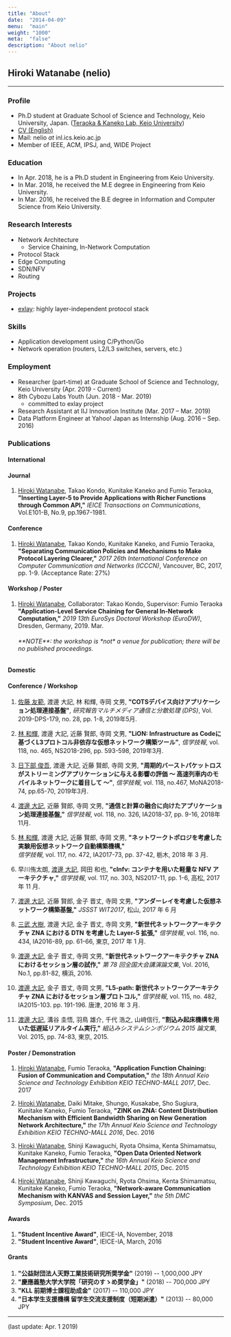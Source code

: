 ```yaml
---
title: "About"
date:  "2014-04-09"
menu:  "main"
weight: "1000"
meta:  "false"
description: "About nelio"
---
```


## Hiroki Watanabe (nelio)
* * *

### Profile
- Ph.D student at Graduate School of Science and Technology, Keio University, Japan.
([Teraoka & Kaneko Lab, Keio University](https://www.inl.ics.keio.ac.jp/))
- [CV (English)](https://negli0.github.io/cv.pdf)
- Mail: nelio *at* inl.ics.keio.ac.jp
- Member of IEEE, ACM, IPSJ, and, WIDE Project

### Education
- In Apr. 2018, he is a Ph.D student in Engineering from Keio University.
- In Mar. 2018, he received the M.E degree in Engineering from Keio University.
- In Mar. 2016, he received the B.E degree in Information and Computer Science from Keio University.

### Research Interests
- Network Architecture
  - Service Chaining, In-Network Computation
- Protocol Stack
- Edge Computing
- SDN/NFV
- Routing

### Projects
- [exlay](https://github.com/exlay): highly layer-independent protocol stack

### Skills
- Application development using C/Python/Go
- Network operation (routers, L2/L3 switches, servers, etc.)

### Employment
- Researcher (part-time) at Graduate School of Science and Technology, Keio University (Apr. 2019 - Current)
- 8th Cybozu Labs Youth (Jun. 2018 - Mar. 2019)
	- committed to exlay project
- Research Assistant at IIJ Innovation Institute (Mar. 2017 – Mar. 2019)
- Data Platform Engineer at Yahoo! Japan as Internship (Aug. 2016 – Sep. 2016)

### Publications
#### International
#### Journal
1. <u>Hiroki Watanabe</u>, Takao Kondo, Kunitake Kaneko and Fumio Teraoka, 
	**"Inserting Layer-5 to Provide Applications with Richer Functions through Common API,"**
	*IEICE Transactions on Communications*, Vol.E101-B, No.9, pp.1967-1981.

#### Conference
1. <u>Hiroki Watanabe</u>, Takao Kondo, Kunitake Kaneko, and Fumio Teraoka, 
	**"Separating Communication Policies and Mechanisms to Make Protocol Layering Clearer,"**
	*2017 26th International Conference on Computer Communication and Networks (ICCCN)*, 
	Vancouver, BC, 2017, pp. 1-9. (Acceptance Rate: 27%)

#### Workshop / Poster
1. <u>Hiroki Watanabe</u>, Collaborator: Takao Kondo, Supervisor: Fumio Teraoka  
	**"Application-Level Service Chaining for General In-Network Computation,"**
	*2019 13th EuroSys Doctoral Workshop (EuroDW)*,
	Dresden, Germany, 2019. Mar.
	<h6>**NOTE**: the workshop is *not* a venue for publication; there will be no published proceedings.</h6>

#### Domestic 
#### Conference / Workshop
1. <u>佐藤 友範</u>, 渡邊 大記, 林 和輝, 寺岡 文男, 
	**"COTSデバイス向けアプリケーション処理連接基盤"**, 
	*研究報告マルチメディア通信と分散処理 (DPS)*, Vol. 2019-DPS-179, no. 28, pp. 1-8, 2019年5月.

1. <u>林 和輝</u>, 渡邊 大記, 近藤 賢郎, 寺岡 文男,
	**"LiON: Infrastructure as Codeに基づくL3プロトコル非依存な仮想ネットワーク構築ツール”**, 
	*信学技報*, vol. 118, no. 465, NS2018-296, pp. 593-598, 2019年3月.

1. <u>日下部 俊吾</u>, 渡邊 大記, 近藤 賢郎, 寺岡 文男,
    **"周期的バーストパケットロスがストリーミングアプリケーションに与える影響の評価 
	～ 高速列車内のモバイルネットワークに着目して ～"**,
	*信学技報*, vol. 118, no.467, MoNA2018-74, pp.65-70, 2019年3月.

1. <u>渡邊 大記</u>, 近藤 賢郎, 寺岡 文男,
	**"通信と計算の融合に向けたアプリケーション処理連接基盤,"**
	*信学技報*, vol. 118, no. 326, IA2018-37, pp. 9-16, 2018年11月.

1. <u>林 和輝</u>, 渡邊 大記, 近藤 賢郎, 寺岡 文男, 
	**"ネットワークトポロジを考慮した実験用仮想ネットワーク自動構築機構,"**  
	*信学技報*, vol. 117, no. 472, IA2017-73, pp. 37-42, 栃木, 2018 年 3 月. 

1. 早川侑太朗, <u>渡邊 大記</u>, 岡田 和也, 
	**"clnfv: コンテナを用いた軽量な NFV アーキテクチャ,"**
	*信学技報*, vol. 117, no. 303, NS2017-11, pp. 1-6, 高松, 2017 年 11 月.

1. <u>渡邊 大記</u>, 近藤 賢郎, 金子 晋丈, 寺岡 文男, 
	**"アンダーレイを考慮した仮想ネットワーク構築基盤,"**
	*JSSST WIT2017*, 松山, 2017 年 6 月

1. <u>三武 大樹</u>, 渡邊 大記, 金子 晋丈, 寺岡 文男, 
	**"新世代ネットワークアーキテクチャ ZNA における DTN を考慮した Layer-5 拡張,"**
	*信学技報*, vol. 116, no. 434, IA2016-89, pp. 61-66, 東京, 2017 年 1 月.

1. <u>渡邊 大記</u>, 金子 晋丈, 寺岡 文男, 
	**"新世代ネットワークアーキテクチャ ZNA におけるセッション層の試作,"**
	*第 78 回全国大会講演論文集*, Vol. 2016, No.1, pp.81-82, 横浜, 2016.

1. <u>渡邊 大記</u>, 金子 晋丈, 寺岡 文男, 
	**"L5-path: 新世代ネットワークアーキテクチャ ZNA におけるセッション層プロトコル,"**
	*信学技報*, vol. 115, no. 482, IA2015-103. pp. 191-196. 唐津, 2016 年 3 月.

1. <u>渡邊 大記</u>, 溝谷 圭悟, 羽鳥 雄介, 千代 浩之, 山﨑信行, 
	**"割込み起床機構を用いた低遅延リアルタイム実行,"**
	*組込みシステムシンポジウム 2015 論文集*, Vol. 2015, pp. 74-83, 東京, 2015.

#### Poster / Demonstration
1. <u>Hiroki Watanabe</u>, Fumio Teraoka, 
	**"Application Function Chaining: Fusion of Communication and Computation,"**
   	*the 18th Annual Keio Science and Technology Exhibition KEIO TECHNO-MALL 2017*, Dec. 2017

1. <u>Hiroki Watanabe</u>, Daiki Mitake, Shungo, Kusakabe, Sho Sugiura, Kunitake Kaneko, Fumio Teraoka, 
	**"ZINK on ZNA: Content Distribution Mechanism with Efficient Bandwidth Sharing on New Generation Network Architecture,"**
   	*the 17th Annual Keio Science and Technology Exhibition KEIO TECHNO-MALL 2016*, Dec. 2016

1. <u>Hiroki Watanabe</u>, Shinji Kawaguchi, Ryota Ohsima, Kenta Shimamatsu, Kunitake Kaneko, Fumio Teraoka, 
	**"Open Data Oriented Network Management Infrastructure,"**
   	*the 16th Annual Keio Science and Technology Exhibition KEIO TECHNO-MALL 2015*, Dec. 2015

1. <u>Hiroki Watanabe</u>, Shinji Kawaguchi, Ryota Ohsima, Kenta Shimamatsu, Kunitake Kaneko, Fumio Teraoka, 
	**"Network-aware Communication Mechanism with KANVAS and Session Layer,"**
   	*the 5th DMC Symposium*, Dec. 2015

#### Awards
1. **"Student Incentive Award"**, IEICE-IA, November, 2018
1. **"Student Incentive Award"**, IEICE-IA, March, 2016

#### Grants
1. **"公益財団法人天野工業技術研究所奨学金"** (2019) -- 1,000,000 JPY
1. **"慶應義塾大学大学院「研究のすゝめ奨学金」"** (2018) -- 700,000 JPY
1. **"KLL 前期博士課程助成金"** (2017) -- 110,000 JPY
1. **"日本学生支援機構 留学生交流支援制度（短期派遣）"** (2013) -- 80,000 JPY

---
(last update: Apr. 1 2019)
